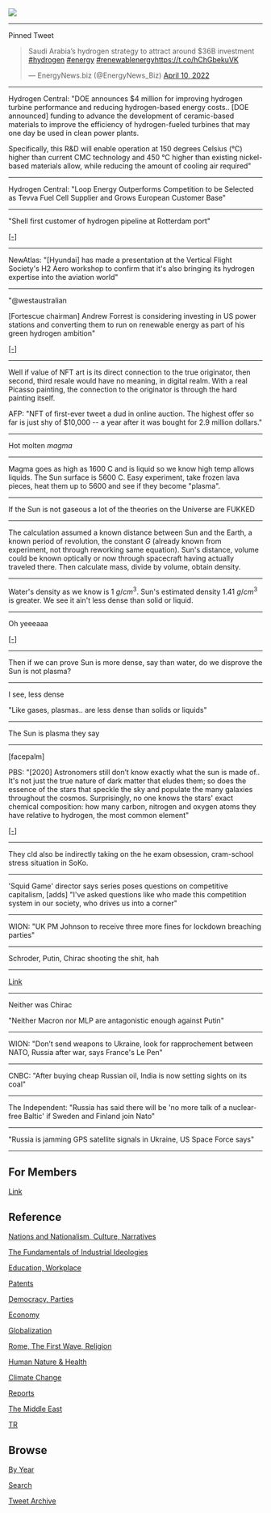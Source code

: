 <img src="https://drive.google.com/uc?export=view&id=1B2wf9R7AMH1d7Vw6e2mucLbIQ5NSjir7"/>

---

Pinned Tweet

<blockquote class="twitter-tweet"><p lang="en" dir="ltr">Saudi Arabia’s hydrogen strategy to attract around $36B investment <a href="https://twitter.com/hashtag/hydrogen?src=hash&amp;ref_src=twsrc%5Etfw">#hydrogen</a> <a href="https://twitter.com/hashtag/energy?src=hash&amp;ref_src=twsrc%5Etfw">#energy</a> <a href="https://twitter.com/hashtag/renewablenergy?src=hash&amp;ref_src=twsrc%5Etfw">#renewablenergy</a><a href="https://t.co/hChGbekuVK">https://t.co/hChGbekuVK</a></p>&mdash; EnergyNews.biz (@EnergyNews_Biz) <a href="https://twitter.com/EnergyNews_Biz/status/1513163573274501130?ref_src=twsrc%5Etfw">April 10, 2022</a></blockquote> <script async src="https://platform.twitter.com/widgets.js" charset="utf-8"></script>

---

Hydrogen Central: "DOE announces $4 million for improving hydrogen
turbine performance and reducing hydrogen-based energy costs.. [DOE
announced] funding to advance the development of ceramic-based
materials to improve the efficiency of hydrogen-fueled turbines that
may one day be used in clean power plants.

Specifically, this R&D will enable operation at 150 degrees Celsius
(°C) higher than current CMC technology and 450 °C higher than
existing nickel-based materials allow, while reducing the amount of
cooling air required"

---

Hydrogen Central: "Loop Energy Outperforms Competition to be Selected
as Tevva Fuel Cell Supplier and Grows European Customer Base"

---

"Shell first customer of hydrogen pipeline at Rotterdam port"

[[-]](https://www.energate-messenger.com/news/221663/shell-becomes-first-customer-for-rotterdam-hydrogen-pipeline)

---

NewAtlas: "[Hyundai] has made a presentation at the Vertical Flight
Society's H2 Aero workshop to confirm that it's also bringing its
hydrogen expertise into the aviation world"

---

"@westaustralian

[Fortescue chairman] Andrew Forrest is considering investing in US
power stations and converting them to run on renewable energy as part
of his green hydrogen ambition"

[[-]](https://bit.ly/362QGr8)

---

Well if value of NFT art is its direct connection to the true
originator, then second, third resale would have no meaning, in
digital realm. With a real Picasso painting, the connection to the
originator is through the hard painting itself.

AFP: "NFT of first-ever tweet a dud in online auction. The highest
offer so far is just shy of $10,000 -- a year after it was bought for
2.9 million dollars."

---

Hot molten *magma*

---

Magma goes as high as 1600 C and is liquid so we know high temp allows
liquids. The Sun surface is 5600 C. Easy experiment, take frozen lava
pieces, heat them up to 5600 and see if they become "plasma".

---

If the Sun is not gaseous a lot of the theories on the Universe are
FUKKED

---

The calculation assumed a known distance between Sun and the Earth, a
known period of revolution, the constant $G$ (already known from
experiment, not through reworking same equation). Sun's distance,
volume could be known optically or now through spacecraft having
actually traveled there. Then calculate mass, divide by volume, obtain
density.

---

Water's density as we know is 1 $g/cm^3$. Sun's estimated density 1.41
$g/cm^3$ is greater. We see it ain't less dense than solid or
liquid. 

---

Oh yeeeaaa

[[-]](2022/04/sun-estimate.md)

---

Then if we can prove Sun is more dense, say than water, do we disprove
the Sun is not plasma?

---

I see, less dense

"Like gases, plasmas..  are less dense than solids or liquids"

---

The Sun is plasma they say

---

[facepalm]

PBS: "[2020] Astronomers still don’t know exactly what the sun is made
of.. It's not just the true nature of dark matter that eludes them; so
does the essence of the stars that speckle the sky and populate the
many galaxies throughout the cosmos. Surprisingly, no one knows the
stars' exact chemical composition: how many carbon, nitrogen and
oxygen atoms they have relative to hydrogen, the most common element"

[[-]](https://www.pbs.org/newshour/amp/science/astronomers-still-dont-know-exactly-what-the-sun-is-made-of)

---

They cld also be indirectly taking on the he exam obsession,
cram-school stress situation in SoKo.

---

'Squid Game' director says series poses questions on competitive
capitalism, [adds] "I've asked questions like who made this
competition system in our society, who drives us into a corner"

---

WION: "UK PM Johnson to receive three more fines for lockdown breaching parties"

---

Schroder, Putin, Chirac shooting the shit, hah

---

[Link](https://www.nbcnews.com/id/wbna8470933)

---

Neither was Chirac

"Neither Macron nor MLP are antagonistic enough against Putin"

---

WION: "Don’t send weapons to Ukraine, look for rapprochement between
NATO, Russia after war, says France's Le Pen"

---

CNBC: "After buying cheap Russian oil, India is now setting sights on its coal"

---

The Independent: "Russia has said there will be 'no more talk of a
nuclear-free Baltic' if Sweden and Finland join Nato"

---

"Russia is jamming GPS satellite signals in Ukraine, US Space Force says"

---

## For Members

[Link](https://thirdwave-members.herokuapp.com)

## Reference

[Nations and Nationalism, Culture, Narratives](/2013/02/nations-and-nationalism.md)

[The Fundamentals of Industrial Ideologies](/2011/04/fundamentals-of-industrial-ideologies.md)

[Education, Workplace](2017/09/education-workplace.md)

[Patents](/2018/09/patents.md)

[Democracy, Parties](/2016/11/democracy.md)

[Economy](/2018/05/economy.md)

[Globalization](/2018/09/globalization.md)

[Rome, The First Wave, Religion](/2017/12/rome.md)

[Human Nature & Health](/2020/07/human-nature.md)

[Climate Change](/2018/12/climate.md)

[Reports](/2019/05/reports.md)

[The Middle East](/2019/07/middleeast.md)

[TR](../tr)

## Browse

[By Year](years.md)

[Search](search.html)

[Tweet Archive](/tweets/README.md)


